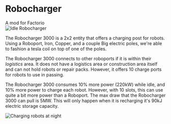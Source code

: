 # Robocharger
A mod for Factorio  
![Idle Robocharger](http://i.imgur.com/OcxFlBr.gif) 

The Robocharger 3000 is a 2x2 entity that offers a charging post for robots. Using a Roboport, Iron, Copper, and a couple Big electric poles, we're able to fashion a tesla coil on top of one of the poles. 

The Robocharger 3000 connects to other roboports if it is within their *logistics* area. It does not have a logistics area or construction area itself and can not hold robots or repair packs. However, it offers 10 charge ports for robots to use in passing. 

The Robocharger 3000 consumes 10% more power (220kW) while idle, and 10% more power to charge each robot. However, with 10 slots, this can use quite a bit more power than a Roboport. The max draw that the Robocharger 3000 can pull is 5MW. This will only happen when it is recharging it's 90kJ electric storage capacity.

![Charging robots at night](http://i.imgur.com/wqWr5pG.png)
